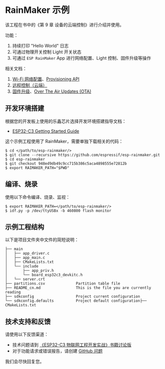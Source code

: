 # RainMaker 示例

该工程在书中的《第 9 章 设备的云端控制》进行介绍并使用。

功能：

1. 持续打印 "Hello World" 日志
2. 可通过物理开关控制 Light 开关状态
3. 可通过 `ESP RainMaker` App 进行网络配置、Light 控制、固件升级等操作

相关文档：

1. [Wi-Fi 网络配置](https://rainmaker.espressif.com/docs/get-started.html#wi-fi-provisioning-and-control)、[Provisioning API](https://docs.espressif.com/projects/esp-idf/en/v4.3.2/esp32c3/api-reference/provisioning/index.html#provisioning-api)
2. [远程控制（云端）](https://rainmaker.espressif.com/docs/node-cloud-comm.html#node---cloud-communication)
3. [固件升级](https://rainmaker.espressif.com/docs/ota.html#ota-firmware-upgrades)、[Over The Air Updates (OTA)](https://docs.espressif.com/projects/esp-idf/en/v4.3.2/esp32c3/api-reference/system/ota.html)

## 开发环境搭建

根据您的开发板上使用的乐鑫芯片选择开发环境搭建指导文档：

- [ESP32-C3 Getting Started Guide](https://docs.espressif.com/projects/esp-idf/en/v4.3.2/esp32c3/get-started/index.html)

这个示例工程使用了 RainMaker，需要单独下载相关的代码：

```shell
$ cd </path/to/esp-rainmaker/>
$ git clone --recursive https://github.com/espressif/esp-rainmaker.git
$ cd esp-rainmaker
$ git checkout 948ed9db49c9cc715b386c5aca4898555e72812b
$ export RAIMAKER_PATH="$PWD"
```

## 编译、烧录

使用以下命令编译、烧录、监视：

```shell
$ export RAIMAKER_PATH=</path/to/esp-rainmaker/>
$ idf.py -p /dev/ttyUSBx -b 460800 flash monitor
```

## 示例工程结构

以下是项目文件夹中文件的简短说明：

```
├── main
│   ├── app_driver.c
│   ├── app_main.c
│   ├── CMakeLists.txt
│   └── include
│       ├── app_priv.h
│       └── board_esp32c3_devkitc.h
│   └── server.crt
├── partitions.csv              Partition table file
├── README_cn.md                This is the file you are currently reading
├── sdkconfig                   Project current configuration
└── sdkconfig.defaults          Project default configuration├── CMakeLists.txt
```

## 技术支持和反馈

请使用以下反馈渠道：

* 技术问题请到 [《ESP32-C3 物联网工程开发实战》书籍讨论版](https://esp32.com/)
* 对于功能请求或错误报告，请创建 [GitHub 问题](https://github.com/espressif/book-esp32c3-iot-projects/issues)

我们会尽快回复您。
